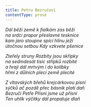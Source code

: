 ```yaml
---
title: Petru Bezručovi
contentType: prose
---
```


_Dál běží země k fialkám zas běží  
na srdci prapor přeslavné tesknice  
kam jaro stoupne spící hlínu ježí  
útočnou setbou Kdy vzkvete pšenice_

  

_Zteřely struny Rozbity jsou skřipky  
na sedmdesát tisíc střípků rozbité  
a hrají dál mrtvým i do kolíbky  
hřmí z důlních plecí země plecité_

  

_Z vltavských břehů krejcárkovou písní  
sýčků ač pozdě přec básník platí daň  
Bezruči Petře Přísní jsme už přísní  
Ten uhlík výčitky dál propaluje dlaň_
